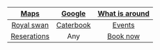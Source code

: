 | <a href="https://www.google.com/maps/@50.7882414,-1.0715136,14z?entry=ttu)" target="_blank">Maps</a>| <a href="https://www.google.com" target="_blank">Google</a> | <a href="https://www.google.com" target="_blank">What is around</a> |
| :------: | :------: | :------: |
| <a href="https://royalswan-ashleymanor.com" target="_blank">Royal swan</a>   | <a href="https://Google.com" target="_blank">Caterbook</a>   |<a href="https://Google.com" target="_blank">Events</a>|
 | <a href="https://1drv.ms/x/s!AqQ2A3o8Gvs7lQrD4Mt6dhk-SWcN?e=GURygh" target="_blank">Reserations</a>  | Any   |<a href="file:///C:/Users/hayth/OneDrive/Desktop/Java" target="_blank">Book now</a>   |

